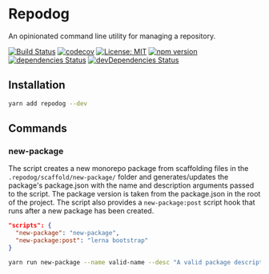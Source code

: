 # Repodog

An opinionated command line utility for managing a repository.

[![Build Status](https://travis-ci.org/dylanaubrey/repodog.svg?branch=master)](https://travis-ci.org/dylanaubrey/repodog)
[![codecov](https://codecov.io/gh/dylanaubrey/repodog/branch/master/graph/badge.svg)](https://codecov.io/gh/dylanaubrey/repodog)
[![License: MIT](https://img.shields.io/badge/License-MIT-yellow.svg)](LICENSE)
[![npm version](https://badge.fury.io/js/repodog.svg)](https://badge.fury.io/js/repodog)
[![dependencies Status](https://david-dm.org/dylanaubrey/repodog/status.svg)](https://david-dm.org/dylanaubrey/repodog)
[![devDependencies Status](https://david-dm.org/dylanaubrey/repodog/dev-status.svg)](https://david-dm.org/dylanaubrey/repodog?type=dev)

## Installation

```bash
yarn add repodog --dev
```

## Commands

### new-package

The script creates a new monorepo package from scaffolding files in the `.repodog/scaffold/new-package/` folder and
generates/updates the package's package.json with the name and description arguments passed to the script. The package
version is taken from the package.json in the root of the project. The script also provides a `new-package:post` script
hook that runs after a new package has been created.

```json
"scripts": {
  "new-package": "new-package",
  "new-package:post": "lerna bootstrap"
}
```

```bash
yarn run new-package --name valid-name --desc "A valid package description."
```
